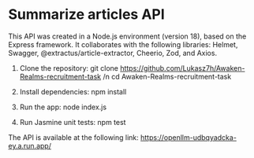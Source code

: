 # Summarize articles API

This API was created in a Node.js environment (version 18), based on the Express framework. It collaborates with the following libraries: Helmet, Swagger, @extractus/article-extractor, Cheerio, Zod, and Axios.

1. Clone the repository:
   git clone https://github.com/Lukasz7h/Awaken-Realms-recruitment-task /n
   cd Awaken-Realms-recruitment-task

2. Install dependencies:
   npm install

2. Run the app:
   node index.js
   
3. Run Jasmine unit tests:
   npm test

The API is available at the following link: https://openllm-udbqyadcka-ey.a.run.app/
